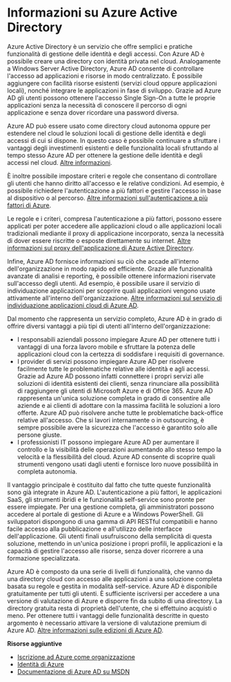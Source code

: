 ﻿<properties 
	pageTitle="Informazioni su Azure Active Directory" 
	description="Usare Azure Active Directory per estendere le identità locali esistenti nel cloud per una migliore esperienza di amministrazione e degli utenti finali, mentre Microsoft mantiene Active Directory in esecuzione nel cloud con scalabilità e disponibilità elevate e il ripristino di emergenza integrato. In alternativa, sviluppare applicazioni Azure AD integrate per l'organizzazione o per altre organizzazioni." 
	services="active-directory" 
	documentationCenter="" 
	authors="Justinha" 
	manager="terrylan" 
	editor="LisaToft"/>

<tags 
	ms.service="active-directory" 
	ms.workload="identity" 
	ms.tgt_pltfrm="na" 
	ms.devlang="na" 
	ms.topic="hero-article" 
	ms.date="03/03/2015" 
	ms.author="justinha"/>


# Informazioni su Azure Active Directory

Azure Active Directory è un servizio che offre semplici e pratiche funzionalità di gestione delle identità e degli accessi. Con Azure AD è possibile creare una directory con identità privata nel cloud. Analogamente a Windows Server Active Directory, Azure AD consente di controllare l'accesso ad applicazioni e risorse in modo centralizzato. È possibile aggiungere con facilità risorse esistenti (servizi cloud oppure applicazioni locali), nonché integrare le applicazioni in fase di sviluppo. Grazie ad Azure AD gli utenti possono ottenere l'accesso Single Sign-On a tutte le proprie applicazioni senza la necessità di conoscere il percorso di ogni applicazione e senza dover ricordare una password diversa.

Azure AD può essere usato come directory cloud autonoma oppure per estendere nel cloud le soluzioni locali di gestione delle identità e degli accessi di cui si dispone. In questo caso è possibile continuare a sfruttare i vantaggi degli investimenti esistenti e delle funzionalità locali sfruttando al tempo stesso Azure AD per ottenere la gestione delle identità e degli accessi nel cloud. [Altre informazioni](http://msdn.microsoft.com/library/jj573653).

È inoltre possibile impostare criteri e regole che consentano di controllare gli utenti che hanno diritto all'accesso e le relative condizioni. Ad esempio, è possibile richiedere l'autenticazione a più fattori e gestire l'accesso in base al dispositivo o al percorso. [Altre informazioni sull'autenticazione a più fattori di Azure](http://azure.microsoft.com/services/multi-factor-authentication/).

Le regole e i criteri, compresa l'autenticazione a più fattori, possono essere applicati per poter accedere alle applicazioni cloud o alle applicazioni locali tradizionali mediante il proxy di applicazione incorporato, senza la necessità di dover essere riscritte o esposte direttamente su internet. [Altre informazioni sul proxy dell'applicazione di Azure Active Directory](https://msdn.microsoft.com/library/azure/dn768219.aspx).

Infine, Azure AD fornisce informazioni su ciò che accade all'interno dell'organizzazione in modo rapido ed efficiente. Grazie alle funzionalità avanzate di analisi e reporting, è possibile ottenere informazioni riservate sull'accesso degli utenti. Ad esempio, è possibile usare il servizio di individuazione applicazioni per scoprire quali applicazioni vengono usate attivamente all'interno dell'organizzazione. [Altre informazioni sul servizio di individuazione applicazioni cloud di Azure AD](https://appdiscovery.azure.com/).

Dal momento che rappresenta un servizio completo, Azure AD è in grado di offrire diversi vantaggi a più tipi di utenti all'interno dell'organizzazione:

- I responsabili aziendali possono impiegare Azure AD per ottenere tutti i vantaggi di una forza lavoro mobile e sfruttare la potenza delle applicazioni cloud con la certezza di soddisfare i requisiti di governance.
- I provider di servizi possono impiegare Azure AD per risolvere facilmente tutte le problematiche relative alle identità e agli accessi. Grazie ad Azure AD possono infatti connettere i propri servizi alle soluzioni di identità esistenti dei clienti, senza rinunciare alla possibilità di raggiungere gli utenti di Microsoft Azure e di Office 365. Azure AD rappresenta un'unica soluzione completa in grado di consentire alle aziende e ai clienti di adottare con la massima facilità le soluzioni a loro offerte. Azure AD può risolvere anche tutte le problematiche back-office relative all'accesso. Che si lavori internamente o in outsourcing, è sempre possibile avere la sicurezza che l'accesso è garantito solo alle persone giuste.
- I professionisti IT possono impiegare Azure AD per aumentare il controllo e la visibilità delle operazioni aumentando allo stesso tempo la velocità e la flessibilità del cloud. Azure AD consente di scoprire quali strumenti vengono usati dagli utenti e fornisce loro nuove possibilità in completa autonomia.

Il vantaggio principale è costituito dal fatto che tutte queste funzionalità sono già integrate in Azure AD. L'autenticazione a più fattori, le applicazioni SaaS, gli strumenti ibridi e le funzionalità self-service sono pronte per essere impiegate. Per una gestione completa, gli amministratori possono accedere al portale di gestione di Azure e a Windows PowerShell. Gli sviluppatori dispongono di una gamma di API RESTful compatibili e hanno facile accesso alla pubblicazione e all'utilizzo delle interfacce dell'applicazione. Gli utenti finali usufruiscono della semplicità di questa soluzione, mettendo in un'unica posizione i propri profili, le applicazioni e la capacità di gestire l'accesso alle risorse, senza dover ricorrere a una formazione specializzata.

Azure AD è composto da una serie di livelli di funzionalità, che vanno da una directory cloud con accesso alle applicazioni a una soluzione completa basata su regole e gestita in modalità self-service. Azure AD è disponibile gratuitamente per tutti gli utenti. È sufficiente iscriversi per accedere a una versione di valutazione di Azure e disporre fin da subito di una directory. La directory gratuita resta di proprietà dell'utente, che si effettuino acquisti o meno. Per ottenere tutti i vantaggi delle funzionalità descritte in questo argomento è necessario attivare la versione di valutazione premium di Azure AD. [Altre informazioni sulle edizioni di Azure AD](https://msdn.microsoft.com/library/azure/dn532272.aspx).


**Risorse aggiuntive**

* [Iscrizione ad Azure come organizzazione](/manage/services/identity/organizational-account/)
* [Identità di Azure](/manage/windows/fundamentals/identity/)
* [Documentazione di Azure AD su MSDN](http://go.microsoft.com/fwlink/?LinkId=293425)

<!--HONumber=52-->
